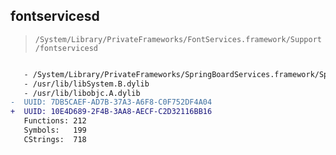 ## fontservicesd

> `/System/Library/PrivateFrameworks/FontServices.framework/Support/fontservicesd`

```diff

   - /System/Library/PrivateFrameworks/SpringBoardServices.framework/SpringBoardServices
   - /usr/lib/libSystem.B.dylib
   - /usr/lib/libobjc.A.dylib
-  UUID: 7DB5CAEF-AD7B-37A3-A6F8-C0F752DF4A04
+  UUID: 10E4D689-2F4B-3AA8-AECF-C2D32116BB16
   Functions: 212
   Symbols:   199
   CStrings:  718

```
